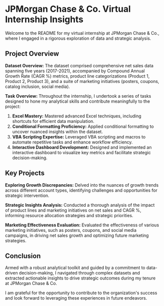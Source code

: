 # JPMorgan Chase & Co. Virtual Internship Insights

Welcome to the README for my virtual internship at JPMorgan Chase & Co., where I engaged in a rigorous exploration of data and strategic analysis.

## Project Overview

**Dataset Overview:** The dataset comprised comprehensive net sales data spanning five years (2017-2021), accompanied by Compound Annual Growth Rate (CAGR %) metrics, product line categorizations (Product 1, Product 2, Product 3), and a suite of marketing initiatives (posters, coupons, catalog inclusion, social media).

**Task Overview:**
Throughout the internship, I undertook a series of tasks designed to hone my analytical skills and contribute meaningfully to the project:
1. **Excel Mastery:** Mastered advanced Excel techniques, including shortcuts for efficient data manipulation.
2. **Conditional Formatting Proficiency:** Applied conditional formatting to uncover nuanced insights within the dataset.
3. **VBA Scripting Expertise:** Leveraged VBA scripting and macros to automate repetitive tasks and enhance workflow efficiency.
4. **Interactive Dashboard Development:** Designed and implemented an interactive dashboard to visualize key metrics and facilitate strategic decision-making.

## Key Projects

**Exploring Growth Discrepancies:** Delved into the nuances of growth trends across different account types, identifying challenges and opportunities for strategic intervention.

**Strategic Insights Analysis:** Conducted a thorough analysis of the impact of product lines and marketing initiatives on net sales and CAGR %, informing resource allocation strategies and strategic priorities.

**Marketing Effectiveness Evaluation:** Evaluated the effectiveness of various marketing initiatives, such as posters, coupons, and social media campaigns, in driving net sales growth and optimizing future marketing strategies.

## Conclusion

Armed with a robust analytical toolkit and guided by a commitment to data-driven decision-making, I navigated through complex datasets and extracted actionable insights to drive strategic outcomes during my tenure at JPMorgan Chase & Co.

I am grateful for the opportunity to contribute to the organization's success and look forward to leveraging these experiences in future endeavors.
